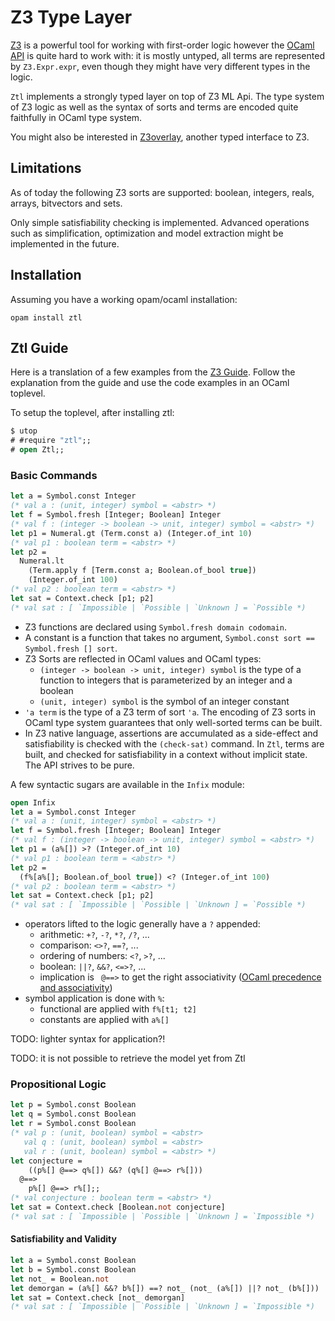 # Z3 Type Layer

[Z3](https://github.com/Z3Prover/z3) is a powerful tool for working with first-order logic however the [OCaml API](https://z3prover.github.io/api/html/ml/index.html) is quite hard to work with: it is mostly untyped, all terms are represented by `Z3.Expr.expr`, even though they might have very different types in the logic.

`Ztl` implements a strongly typed layer on top of Z3 ML Api. The type system of Z3 logic as well as the syntax of sorts and terms are encoded quite faithfully in OCaml type system.

You might also be interested in [Z3overlay](https://github.com/termite-analyser/z3overlay/), another typed interface to Z3.

## Limitations

As of today the following Z3 sorts are supported: boolean, integers, reals, arrays, bitvectors and sets.

Only simple satisfiability checking is implemented. Advanced operations such as simplification, optimization and model extraction might be implemented in the future.

## Installation

Assuming you have a working opam/ocaml installation:

```shell
opam install ztl
```

## Ztl Guide

Here is a translation of a few examples from the [Z3 Guide](https://rise4fun.com/z3/tutorialcontent/guide). Follow the explanation from the guide and use the code examples in an OCaml toplevel.

To setup the toplevel, after installing ztl:

```ocaml
$ utop
# #require "ztl";;
# open Ztl;;
```

### Basic Commands

```ocaml
let a = Symbol.const Integer
(* val a : (unit, integer) symbol = <abstr> *)
let f = Symbol.fresh [Integer; Boolean] Integer
(* val f : (integer -> boolean -> unit, integer) symbol = <abstr> *)
let p1 = Numeral.gt (Term.const a) (Integer.of_int 10)
(* val p1 : boolean term = <abstr> *)
let p2 =
  Numeral.lt
    (Term.apply f [Term.const a; Boolean.of_bool true]) 
    (Integer.of_int 100)
(* val p2 : boolean term = <abstr> *)
let sat = Context.check [p1; p2]
(* val sat : [ `Impossible | `Possible | `Unknown ] = `Possible *)
```

- Z3 functions are declared using `Symbol.fresh domain codomain`.
- A constant is a function that takes no argument, `Symbol.const sort == Symbol.fresh [] sort`.
- Z3 Sorts are reflected in OCaml values and OCaml types:
  - `(integer -> boolean -> unit, integer) symbol` is the type of a function to integers that is parameterized by an integer and a boolean 
  - `(unit, integer) symbol` is the symbol of an integer constant
- `'a term` is the type of a Z3 term of sort `'a`. The encoding of Z3 sorts in OCaml type system guarantees that only well-sorted terms can be built.
- In Z3 native language, assertions are accumulated as a side-effect and  satisfiability is checked with the `(check-sat)`  command.
  In `Ztl`, terms are built, and checked for satisfiability in a context without implicit state. The API strives to be pure.

A few syntactic sugars are available in the `Infix` module:

```ocaml
open Infix
let a = Symbol.const Integer
(* val a : (unit, integer) symbol = <abstr> *)
let f = Symbol.fresh [Integer; Boolean] Integer
(* val f : (integer -> boolean -> unit, integer) symbol = <abstr> *)
let p1 = (a%[]) >? (Integer.of_int 10)
(* val p1 : boolean term = <abstr> *)
let p2 =
  (f%[a%[]; Boolean.of_bool true]) <? (Integer.of_int 100)
(* val p2 : boolean term = <abstr> *)
let sat = Context.check [p1; p2]
(* val sat : [ `Impossible | `Possible | `Unknown ] = `Possible *)
```

- operators lifted to the logic generally have a `?` appended:
  - arithmetic: `+?`, `-?`, `*?`, `/?`, ...
  - comparison: `<>?`, `==?`, ...
  - ordering of numbers: `<?`, `>?`, ...
  - boolean: `||?`, `&&?`, `<=>?`, ...
  - implication is ` @==>` to get the right associativity ([OCaml precedence and associativity](https://caml.inria.fr/pub/docs/manual-ocaml/expr.html#sec133))
- symbol application is done with `%`:
  - functional are applied with `f%[t1; t2]`
  - constants are applied with `a%[]`

TODO: lighter syntax for application?!

TODO: it is not possible to retrieve the model yet from Ztl

### Propositional Logic

```ocaml
let p = Symbol.const Boolean
let q = Symbol.const Boolean
let r = Symbol.const Boolean
(* val p : (unit, boolean) symbol = <abstr>
   val q : (unit, boolean) symbol = <abstr>
   val r : (unit, boolean) symbol = <abstr> *)
let conjecture =
    ((p%[] @==> q%[]) &&? (q%[] @==> r%[]))
  @==>
    p%[] @==> r%[];;
(* val conjecture : boolean term = <abstr> *)
let sat = Context.check [Boolean.not conjecture]
(* val sat : [ `Impossible | `Possible | `Unknown ] = `Impossible *)

```

#### Satisfiability and Validity

```ocaml
let a = Symbol.const Boolean
let b = Symbol.const Boolean
let not_ = Boolean.not
let demorgan = (a%[] &&? b%[]) ==? not_ (not_ (a%[]) ||? not_ (b%[]))
let sat = Context.check [not_ demorgan]
(* val sat : [ `Impossible | `Possible | `Unknown ] = `Impossible *)
```


